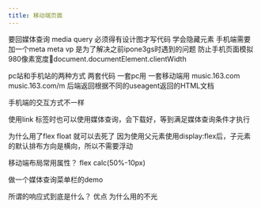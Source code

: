 ```yaml
---
title: 移动端页面
---
```

要回媒体查询 media query
必须得有设计图才写代码
学会隐藏元素
手机端需要加一个meta 
	meta vp 是为了解决之前ipone3gs时遇到的问题
	防止手机页面模拟980像素宽度document.documentElement.clientWidth
	
pc站和手机站的两种方式 
	两套代码 一套pc用  一套移动端用  music.163.com  music.163.com/m
	后端返回根据不同的useagent返回的HTML文档

手机端的交互方式不一样

使用link 标签时也可以使用媒体查询，会下载好，等到满足媒体查询条件才执行

为什么用了flex  float 就可以去死了
	因为使用父元素使用display:flex后，子元素的默认排布方向是横向，所以不需要浮动

移动端布局常用属性？
	flex  calc(50%-10px)

做一个媒体查询菜单栏的demo


所谓的响应式到底是什么？
	优点
	为什么用的不光

